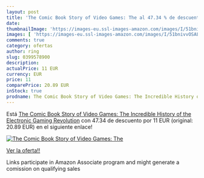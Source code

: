 ```yaml
---
layout: post
title: 'The Comic Book Story of Video Games: The al 47.34 % de descuento'
date: 
thumbnailImage: 'https://images-eu.ssl-images-amazon.com/images/I/51bnivvOSAL._SL200_.jpg'
images: [ 'https://images-eu.ssl-images-amazon.com/images/I/51bnivvOSAL._SL200_.jpg' ]
comments: true
category: ofertas
author: ring
slug: 0399578900
description:
actualPrice: 11 EUR
currency: EUR
price: 11
comparePrice: 20.89 EUR
inStock: true
prodname: The Comic Book Story of Video Games: The Incredible History of the Electronic Gaming Revolution
---
```


Está [The Comic Book Story of Video Games: The Incredible History of the Electronic Gaming Revolution](https://www.amazon.es/dp/0399578900/?tag=tolees-21) con 47.34 de descuento por 11 EUR (original: 20.89 EUR) en el siguiente enlace!

[![The Comic Book Story of Video Games: The](https://images-eu.ssl-images-amazon.com/images/I/51bnivvOSAL._SL200_.jpg)](https://www.amazon.es/dp/0399578900/?tag=tolees-21)

[Ver la oferta!!](https://www.amazon.es/dp/0399578900/?tag=tolees-21)

Links participate in Amazon Associate program and might generate a comission on qualifying sales


